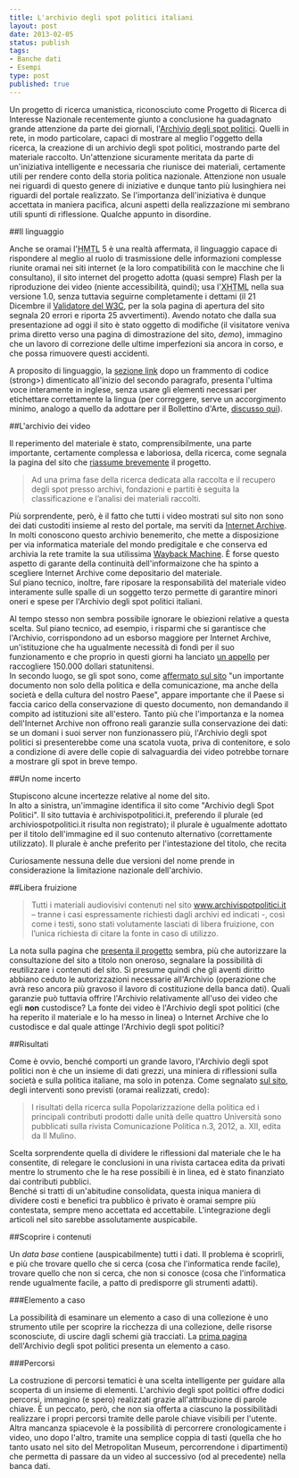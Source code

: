 ```yaml
--- 
title: L'archivio degli spot politici italiani
layout: post
date: 2013-02-05
status: publish
tags: 
- Banche dati
- Esempi
type: post
published: true
---
```

Un progetto di ricerca umanistica, riconosciuto come Progetto di Ricerca di Interesse Nazionale recentemente giunto a conclusione ha guadagnato grande attenzione da parte dei giornali, l'[Archivio degli spot politici][5]. Quelli in rete, in modo particolare, capaci di mostrare al meglio l'oggetto della ricerca, la creazione di un archivio degli spot politici, mostrando parte del materiale raccolto. Un'attenzione sicuramente meritata da parte di un'iniziativa intelligente e necessaria che riunisce dei materiali, certamente utili per rendere conto della storia politica nazionale. Attenzione non usuale nei riguardi di questo genere di iniziative e dunque tanto più lusinghiera nei riguardi del portale realizzato. Se l'importanza dell'iniziativa è dunque accettata in maniera pacifica, alcuni aspetti della realizzazione mi sembrano utili spunti di riflessione. Qualche appunto in disordine.

##Il linguaggio

Anche se oramai l'<abbr title="Hyper Text Markup Language" lang="en">HMTL</abbr> 5 è una realtà affermata, il linguaggio capace di rispondere al meglio al ruolo di trasmissione delle informazioni complesse riunite oramai nei siti internet (e la loro compatibilità con le macchine che li consultano), il sito internet del progetto adotta (quasi sempre) <span lang="en">Flash</span> per la riproduzione dei video (niente accessibilità, quindi); usa l'<abbr title="Extendend Hyper Text Markup Language" lang="en">XHTML</abbr> nella sua versione 1.0, senza tuttavia seguirne completamente i dettami (il 21 Dicembre il [Validatore del <abbr title="World Wide Web Consortium" lang="en">W3C</abbr>][1], per la sola pagina di apertura del sito segnala 20 errori e riporta 25 avvertimenti). Avendo notato che dalla sua presentazione ad oggi il sito è stato oggetto di modifiche (il visitatore veniva prima diretto verso una pagina di dimostrazione del sito, *demo*), immagino che un lavoro di correzione delle ultime imperfezioni sia ancora in corso, e che possa rimuovere questi accidenti.

A proposito di linguaggio, la [sezione link][8] dopo un frammento di codice (strong>) dimenticato all'inizio del secondo paragrafo, presenta l'ultima voce interamente in inglese, senza usare gli elementi necessari per etichettare correttamente la lingua (per correggere, serve un accorgimento minimo, analogo a quello da adottare per il Bollettino d'Arte, [discusso qui][9]).

##L'archivio dei video

Il reperimento del materiale è stato, comprensibilmente, una parte importante, certamente complessa e laboriosa, della ricerca, come segnala la pagina del sito che [riassume brevemente][7] il progetto.

>Ad una prima fase della ricerca dedicata alla raccolta e il recupero degli spot presso archivi, fondazioni e partiti è seguita la classificazione e l’analisi dei materiali raccolti.

Più sorprendente, però, è il fatto che tutti i video mostrati sul sito non sono dei dati custoditi insieme al resto del portale, ma serviti da <a href="http://archive.org/" title="Il sito, in inglese, di Internet Archive" lang="en">Internet Archive</a>. In molti conoscono questo archivio benemerito, che mette a disposizione per via informatica materiale del mondo predigitale e che conserva ed archivia la rete tramite la sua utilissima <a href="http://archive.org/web/web.php" title="La macchina del tempo del WWW" lang="en">Wayback Machine</a>. È forse questo aspetto di garante della continuità dell'informaizone che ha spinto a scegliere <span lang="en">Internet Archive</span> come depositario del materiale.<br>
Sul piano tecnico, inoltre, fare riposare la responsabilità del materiale video interamente sulle spalle di un soggetto terzo permette di garantire minori oneri e spese per l'Archivio degli spot politici italiani.

Al tempo stesso non sembra possibile ignorare le obiezioni relative a questa scelta. Sul piano tecnico, ad esempio, i risparmi che si garantisce che l'Archivio, corrispondono ad un esborso maggiore per <span lang="en">Internet Archive</span>, un'istituzione che ha ugualmente necessità di fondi per il suo funzionamento e che proprio in questi giorni ha lanciato [un appello][5] per raccogliere 150.000 dollari statunitensi.<br>
In secondo luogo, se gli spot sono, come [affermato sul sito][7] "un importante documento non solo della politica e della comunicazione, ma anche della società e della cultura del nostro Paese", appare importante che il Paese si faccia carico della conservazione di questo documento, non demandando il compito ad istituzioni site all'estero. Tanto più che l'importanza e la nomea dell'<span lang="en">Internet Archive</span> non offrono reali garanzie sulla conservazione dei dati: se un domani i suoi server non funzionassero più, l'Archivio degli spot politici si presenterebbe come una scatola vuota, priva di contenitore, e solo a condizione di avere delle copie di salvaguardia dei video potrebbe tornare a mostrare gli spot in breve tempo.

##Un nome incerto

Stupiscono alcune incertezze relative al nome del sito.<br>
In alto a sinistra, un'immagine identifica il sito come "Archivio degli Spot Politici". Il sito tuttavia è archivispotpolitici.it, preferendo il plurale (ed archiviospotpolitici.it risulta non registrato); il plurale è ugualmente adottato per il titolo dell'immagine ed il suo contenuto alternativo (correttamente utilizzato). Il plurale è anche preferito per l'intestazione del titolo, che recita

<code><title>Archivi Spot Politici - Raccolta e Analisi Video Spot Slogan Partiti Politici Campagna Elettorale</title></code>

Curiosamente nessuna delle due versioni del nome prende in considerazione la limitazione nazionale dell'archivio.

##Libera fruizione

>Tutti i materiali audiovisivi contenuti nel sito www.archivispotpolitici.it – tranne i casi espressamente richiesti dagli archivi ed indicati -, così come i testi, sono stati volutamente lasciati di libera fruizione, con l’unica richiesta di citare la fonte in caso di utilizzo.

La nota sulla pagina che [presenta il progetto][10] sembra, più che autorizzare la consultazione del sito a titolo non oneroso, segnalare la possibilità di reutilizzare i contenuti del sito. Si presume quindi che gli aventi diritto abbiano ceduto le autorizzazioni necessarie all'Archivio (operazione che avrà reso ancora più gravoso il lavoro di costituzione della banca dati). Quali garanzie può tuttavia offrire l'Archivio relativamente all'uso dei video che egli **non** custodisce? La fonte dei video è l'Archivio degli spot politici (che ha reperito il materiale e lo ha messo in linea) o <span lang="en">Internet Archive</span> che lo custodisce e dal quale attinge l'Archivio degli spot politici?

##Risultati

Come è ovvio, benché comporti un grande lavoro, l'Archivio degli spot politici non è che un insieme di dati grezzi, una miniera di riflessioni sulla società e sulla politica italiane, ma solo in potenza. Come segnalato [sul sito][10], degli interventi sono previsti (oramai realizzati, credo):

>I risultati della ricerca sulla Popolarizzazione della politica ed i principali contributi prodotti dalle unità delle quattro Università sono pubblicati sulla rivista Comunicazione Politica n.3, 2012, a. XII, edita da Il Mulino.

Scelta sorprendente quella di dividere le riflessioni dal materiale che le ha consentite, di relegare le conclusioni in una rivista cartacea edita da privati mentre lo strumento che le ha rese possibili è in linea, ed è stato finanziato dai contributi pubblici.<br>
Benché si tratti di un'abitudine consolidata, questa iniqua maniera di dividere costi e benefici tra pubblico è privato è oramai sempre più contestata, sempre meno accettata ed accettabile. L'integrazione degli articoli nel sito sarebbe assolutamente auspicabile.

##Scoprire i contenuti

Un <i lang="en">data base</i> contiene (auspicabilmente) tutti i dati. Il problema è scoprirli, e più che trovare quello che si cerca (cosa che l'informatica rende facile), trovare quello che non si cerca, che non si conosce (cosa che l'informatica rende ugualmente facile, a patto di predisporre gli strumenti adatti).

###Elemento a caso

La possibilità di esaminare un elemento a caso di una collezione è uno strumento utile per scoprire la ricchezza di una collezione, delle risorse sconosciute, di uscire dagli schemi già tracciati. La [prima pagina][6] dell'Archivio degli spot politici presenta un elemento a caso.

###Percorsi

La costruzione di percorsi tematici è una scelta intelligente per guidare alla scoperta di un insieme di elementi. L'archivio degli spot politici offre dodici percorsi, immagino (e spero) realizzati grazie all'attribuzione di parole chiave. È un peccato, però, che non sia offerta a ciascuno la possibilitàdi realizzare i propri percorsi tramite delle parole chiave visibili per l'utente.<br>
Altra mancanza spiacevole è la possibilità di percorrere cronologicamente i video, uno dopo l'altro, tramite una semplice coppia di tasti (quella che ho tanto usato nel sito del <span lang="en">Metropolitan Museum</span>, percorrendone i dipartimenti) che permetta di passare da un video al successivo (od al precedente) nella banca dati.

[1]: http://validator.w3.org/ "Il servizio offerto dal W3C, in inglese"
[3]: http://archive.org/ "In inglese, Internet Archive"
[4]: http://archive.org/web/web.php "La macchina del tempo del WWW"
[5]: http://archive.org/donate/ "La raccolta fondi, sino al 31 Dicembre 2012"
[6]: http://www.archivispotpolitici.it/ "Archivio degli spot politici"
[7]: http://www.archivispotpolitici.it/progetto.php "Presentazione del progetto"
[8]: http://www.archivispotpolitici.it/link.php "La sezione Link dell'Archivio degli spot politici"
[9]: http://zeriuno.github.com/2012/12/07/l-archivio-del-bollettino-d-arte-in-linea.html "Il Bollettino d'Arte, su Zeriuno"
[10]: http://www.archivispotpolitici.it/progetto.php ""